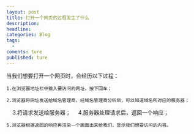 ```yaml
---
layout: post
title: 打开一个网页的过程发生了什么
description:
headline:
categories: Blog
tags:
  -
coments: ture
published: ture
---
```

当我们想要打开一个网页时，会经历以下过程：
  
    1.在浏览器地址栏中输入要访问的网址，按下回车；
    
    2.浏览器将网址发送给域名管理商，经域名管理商分析后，可以知道域名所对应的服务器；
    
    3.将请求发送给服务器；
    
    4.服务器处理请求后，返回一个响应；
  
    5.浏览器根据返回的响应再渲染一个画面出来给我们，显示我们想要访问的内容。
